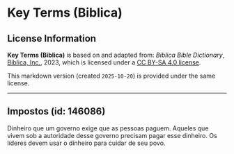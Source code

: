 # Key Terms (Biblica)

## License Information

**Key Terms (Biblica)** is based on and adapted from: _Biblica Bible Dictionary_, [Biblica, Inc.](https://www.biblica.com/), 2023, which is licensed under a [CC BY-SA 4.0 license](https://creativecommons.org/licenses/by-sa/4.0/legalcode.en).

This markdown version (created `2025-10-20`) is provided under the same license.



--------------------------------

## Impostos (id: 146086)

Dinheiro que um governo exige que as pessoas paguem. Aqueles que vivem sob a autoridade desse governo precisam pagar esse dinheiro. Os líderes devem usar o dinheiro para cuidar de seu povo.


